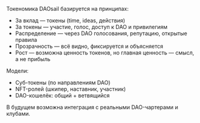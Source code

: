 Токеномика DAOsail базируется на принципах:

- За вклад — токены (time, ideas, действия)
- За токены — участие, голос, доступ к DAO и привилегиям
- Распределение — через DAO голосования, репутацию, открытые правила
- Прозрачность — всё видно, фиксируется и объясняется
- Рост — возможна ценность токенов, но главная ценность — смысл, а не прибыль

Модели:
- Суб-токены (по направлениям DAO)
- NFT-ролей (шкипер, наставник, участник)
- DAO-кошелёк: общий + ветвящийся

В будущем возможна интеграция с реальными DAO-чартерами и клубами.